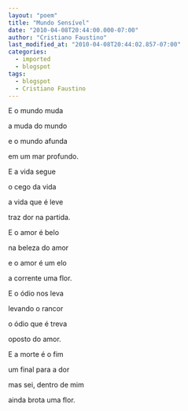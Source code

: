 ```yaml
---
layout: "poem"
title: "Mundo Sensível"
date: "2010-04-08T20:44:00.000-07:00"
author: "Cristiano Faustino"
last_modified_at: "2010-04-08T20:44:02.857-07:00"
categories:
  - imported
  - blogspot
tags:
  - blogspot
  - Cristiano Faustino
---
```


E o mundo muda

a muda do mundo

e o mundo afunda

em um mar profundo.

E a vida segue

o cego da vida

a vida que é leve

traz dor na partida.

E o amor é belo

na beleza do amor

e o amor é um elo

a corrente uma flor.

E o ódio nos leva

levando o rancor

o ódio que é treva

oposto do amor.

E a morte é o fim

um final para a dor

mas sei, dentro de mim

ainda brota uma flor.